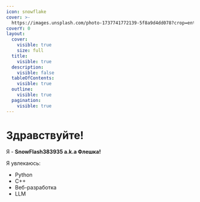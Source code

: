 ```yaml
---
icon: snowflake
cover: >-
  https://images.unsplash.com/photo-1737741772139-5f8a9d4dd078?crop=entropy&cs=srgb&fm=jpg&ixid=M3wxOTcwMjR8MHwxfHJhbmRvbXx8fHx8fHx8fDE3Mzg2ODE3NDV8&ixlib=rb-4.0.3&q=85
coverY: 0
layout:
  cover:
    visible: true
    size: full
  title:
    visible: true
  description:
    visible: false
  tableOfContents:
    visible: true
  outline:
    visible: true
  pagination:
    visible: true
---
```


# Здравствуйте!

Я - **SnowFlash383935 a.k.a Флешка!**

Я увлекаюсь:

* Python
* C++
* Веб-разработка
* LLM
